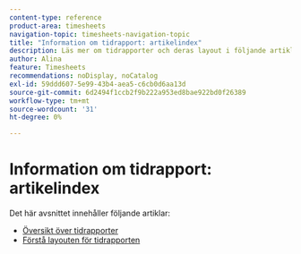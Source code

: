 ```yaml
---
content-type: reference
product-area: timesheets
navigation-topic: timesheets-navigation-topic
title: "Information om tidrapport: artikelindex"
description: Läs mer om tidrapporter och deras layout i följande artiklar.
author: Alina
feature: Timesheets
recommendations: noDisplay, noCatalog
exl-id: 59ddd607-5e99-43b4-aea5-c6cb0d6aa13d
source-git-commit: 6d2494f1ccb2f9b222a953ed8bae922bd0f26389
workflow-type: tm+mt
source-wordcount: '31'
ht-degree: 0%

---
```


# Information om tidrapport: artikelindex

Det här avsnittet innehåller följande artiklar:

* [Översikt över tidrapporter](../../timesheets/timesheets/timesheets-overview.md)
* [Förstå layouten för tidrapporten](../../timesheets/timesheets/timesheet-layout.md)
